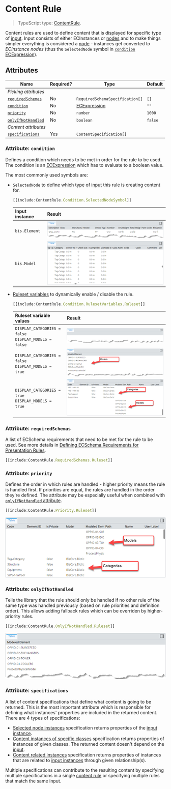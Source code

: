 # Content Rule

> TypeScript type: [ContentRule]($presentation-common).

Content rules are used to define content that is displayed for specific type of [input](./Terminology.md#input-instance). Input consists of either ECInstances or [nodes](../Hierarchies/Terminology.md#node) and to make things simpler everything is considered a [node](../Hierarchies/Terminology.md#node) - instances get converted to *ECInstance nodes* (thus the `SelectedNode` symbol in [`condition` ECExpression](./ECExpressions.md#rule-condition)).

## Attributes

| Name                                              | Required? | Type                                              | Default |
| ------------------------------------------------- | --------- | ------------------------------------------------- | ------- |
| *Picking attributes*                              |
| [`requiredSchemas`](#attribute-requiredschemas)   | No        | `RequiredSchemaSpecification[]`                   | `[]`    |
| [`condition`](#attribute-condition)               | No        | [ECExpression](./ECExpressions.md#rule-condition) | `""`    |
| [`priority`](#attribute-priority)                 | No        | `number`                                          | `1000`  |
| [`onlyIfNotHandled`](#attribute-onlyifnothandled) | No        | `boolean`                                         | `false` |
| *Content attributes*                              |
| [`specifications`](#attribute-specifications)     | Yes       | `ContentSpecification[]`                          |         |

### Attribute: `condition`

Defines a condition which needs to be met in order for the rule to be used. The condition is an [ECExpression](./ECExpressions.md#rule-condition) which has to evaluate to a boolean value.

The most commonly used symbols are:

- `SelectedNode` to define which type of [input](./Terminology.md#input-instance) this rule is creating content for.

  ```ts
  [[include:ContentRule.Condition.SelectedNodeSymbol]]
  ```

  | Input instance | Result                                                                                                                                       |
  | -------------- | -------------------------------------------------------------------------------------------------------------------------------------------- |
  | `bis.Element`  | ![Example of using SelectedNode symbol in rule condition for bis.Element](./media/element-content-with-selectednode-symbol-in-condition.png) |
  | `bis.Model`    | ![Example of using SelectedNode symbol in rule condition for bis.Model](./media/model-content-with-selectednode-symbol-in-condition.png)     |

- [Ruleset variables](../Advanced/RulesetVariables.md#using-variables-in-rule-condition) to dynamically enable / disable the rule.

  ```ts
  [[include:ContentRule.Condition.RulesetVariables.Ruleset]]
  ```

  | Ruleset variable values                                    | Result                                                                                                                         |
  | ---------------------------------------------------------- | ------------------------------------------------------------------------------------------------------------------------------ |
  | `DISPLAY_CATEGORIES = false`<br />`DISPLAY_MODELS = false` | ![Example of using ruleset variables in rule condition](./media/content-empty-table.png)                                       |
  | `DISPLAY_CATEGORIES = false`<br />`DISPLAY_MODELS = true`  | ![Example of using ruleset variables in rule condition](./media/content-with-ruleset-variables-in-condition-partially-set.png) |
  | `DISPLAY_CATEGORIES = true`<br />`DISPLAY_MODELS = true`   | ![Example of using ruleset variables in rule condition](./media/content-with-ruleset-variables-in-condition-fully-set.png)     |

### Attribute: `requiredSchemas`

A list of ECSchema requirements that need to be met for the rule to be used. See more details in [Defining ECSchema Requirements for Presentation Rules](../Advanced/SchemaRequirements.md).

```ts
[[include:ContentRule.RequiredSchemas.Ruleset]]
```

### Attribute: `priority`

Defines the order in which rules are handled - higher priority means the rule is handled first. If priorities are equal, the rules are handled in the order they're defined. The attribute may be especially useful when combined with [`onlyIfNotHandled` attribute](#attribute-onlyifnothandled).

```ts
[[include:ContentRule.Priority.Ruleset]]
```

![Example of using priority attribute](./media/content-with-priority-attribute.png)

### Attribute: `onlyIfNotHandled`

Tells the library that the rule should only be handled if no other rule of the same type was handled previously (based on rule priorities and definition order). This allows adding fallback rules which can be overriden by higher-priority rules.

```ts
[[include:ContentRule.OnlyIfNotHandled.Ruleset]]
```

![Example of using onlyIfNotHandled attribute](./media/content-with-onlyifnothandled-attribute.png)

### Attribute: `specifications`

A list of content specifications that define what content is going to be returned. This is the most important attribute which is responsible for defining what instances' properties are included in the returned content. There are 4 types of specifications:

- [Selected node instances](./SelectedNodeInstances.md) specification returns properties of the [input instance](./Terminology.md#input-instance).
- [Content instances of specific classes](./ContentInstancesOfSpecificClasses.md) specification returns properties of instances of given classes. The returned content doesn't depend on the [input](./Terminology.md#input-instance).
- [Content related instances](./ContentRelatedInstances.md) specification returns properties of instances that are related to [input instances](./Terminology.md#input-instance) through given relationship(s).

Multiple specifications can contribute to the resulting content by specifying multiple specifications in a single [content rule](./ContentRule.md) or specifying multiple rules that match the same input.
